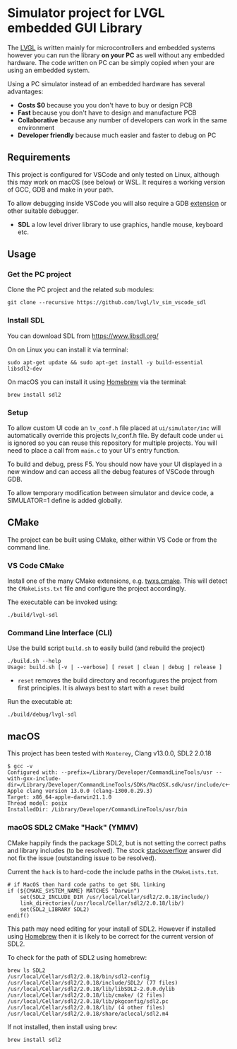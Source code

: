 # Simulator project for LVGL embedded GUI Library

The [LVGL](https://github.com/lvgl/lvgl) is written mainly for microcontrollers and embedded systems however you can run the library **on your PC** as well without any embedded hardware. The code written on PC can be simply copied when your are using an embedded system.

Using a PC simulator instead of an embedded hardware has several advantages:
* **Costs $0** because you you don't have to buy or design PCB
* **Fast** because you don't have to design and manufacture PCB
* **Collaborative** because any number of developers can work in the same environment
* **Developer friendly** because much easier and faster to debug on PC

## Requirements
This project is configured for VSCode and only tested on Linux, although this may work on macOS (see below) or WSL. It requires a working version of GCC, GDB and make in your path.

To allow debugging inside VSCode you will also require a GDB [extension](https://marketplace.visualstudio.com/items?itemName=webfreak.debug) or other suitable debugger.

* **SDL** a low level driver library to use graphics, handle mouse, keyboard etc.

## Usage

### Get the PC project

Clone the PC project and the related sub modules:

```
git clone --recursive https://github.com/lvgl/lv_sim_vscode_sdl
```

### Install SDL
You can download SDL from https://www.libsdl.org/

On on Linux you can install it via terminal:
```
sudo apt-get update && sudo apt-get install -y build-essential libsdl2-dev
```

On macOS you can install it using [Homebrew](https://brew.sh/) via the terminal:
```
brew install sdl2
```

### Setup
To allow custom UI code an `lv_conf.h` file placed at `ui/simulator/inc` will automatically override this projects lv_conf.h file. By default code under `ui` is ignored so you can reuse this repository for multiple projects. You will need to place a call from `main.c` to your UI's entry function.

To build and debug, press F5. You should now have your UI displayed in a new window and can access all the debug features of VSCode through GDB.

To allow temporary modification between simulator and device code, a SIMULATOR=1 define is added globally.


## CMake

The project can be built using CMake, either within VS Code or from the command line.

### VS Code CMake

Install one of the many CMake extensions, e.g. [twxs.cmake](https://marketplace.visualstudio.com/items?itemName=twxs.cmake). This will detect the `CMakeLists.txt` file and configure the project accordingly. 

The executable can be invoked using:
```
./build/lvgl-sdl 
```

### Command Line Interface (CLI)

Use the build script `build.sh` to easily build (and rebuild the project)
```
./build.sh --help
Usage: build.sh [-v | --verbose] [ reset | clean | debug | release ]
```
* `reset` removes the build directory and reconfugures the project from first principles. It is always best to start with a `reset` build

Run the executable at:
```
./build/debug/lvgl-sdl 
```

## macOS

This project has been tested with `Monterey`, Clang v13.0.0, SDL2 2.0.18
```
$ gcc -v
Configured with: --prefix=/Library/Developer/CommandLineTools/usr --with-gxx-include-dir=/Library/Developer/CommandLineTools/SDKs/MacOSX.sdk/usr/include/c++/4.2.1
Apple clang version 13.0.0 (clang-1300.0.29.3)
Target: x86_64-apple-darwin21.1.0
Thread model: posix
InstalledDir: /Library/Developer/CommandLineTools/usr/bin
```
### macOS SDL2 CMake "Hack" (YMMV)

CMake happily finds the package SDL2, but is not setting the correct paths and library includes (to be resolved). The stock [stackoverflow](https://trenki2.github.io/blog/2017/06/02/using-sdl2-with-cmake/) answer did not fix the issue (outstanding issue to be resolved).

Current the `hack` is to hard-code the include paths in the `CMakeLists.txt`.
```
# if MacOS then hard code paths to get SDL linking
if (${CMAKE_SYSTEM_NAME} MATCHES "Darwin")
    set(SDL2_INCLUDE_DIR /usr/local/Cellar/sdl2/2.0.18/include/)
    link_directories(/usr/local/Cellar/sdl2/2.0.18/lib/)
    set(SDL2_LIBRARY SDL2)
endif()
```

This path may need editing for your install of SDL2. However if installed using [Homebrew](https://brew.sh/) then it is likely to be correct for the current version of SDL2.

To check for the path of SDL2 using homebrew:
```
brew ls SDL2
/usr/local/Cellar/sdl2/2.0.18/bin/sdl2-config
/usr/local/Cellar/sdl2/2.0.18/include/SDL2/ (77 files)
/usr/local/Cellar/sdl2/2.0.18/lib/libSDL2-2.0.0.dylib
/usr/local/Cellar/sdl2/2.0.18/lib/cmake/ (2 files)
/usr/local/Cellar/sdl2/2.0.18/lib/pkgconfig/sdl2.pc
/usr/local/Cellar/sdl2/2.0.18/lib/ (4 other files)
/usr/local/Cellar/sdl2/2.0.18/share/aclocal/sdl2.m4
```
If not installed, then install using `brew`:
```
brew install sdl2
```
